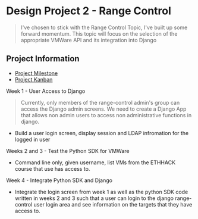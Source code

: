 # Design Project 2 - Range Control

> I've chosen to stick with the Range Control Topic, I've built up some forward momentum.  This topic will focus on the selection of the appropriate VMWare API and its integration into Django

## Project Information

* [Project Milestone](https://github.com/gmcyber/CCC410F22-Example/milestone/2)
* [Project Kanban](https://github.com/users/gmcyber/projects/2)

Week 1 - User Access to Django

> Currently, only members of the range-control admin's group can access the Django admin screens.  We need to create a Django App that allows non admin users to access non administrative functions in django. 

* Build a user login screen, display session and LDAP infromation for the logged in user

Weeks 2 and  3 - Test the Python SDK for VMWare

* Command line only, given username, list VMs from the ETHHACK course that use has access to.

Week 4 - Integrate Python SDK and Django 

* Integrate the login screen from week 1 as well as the python SDK code written in weeks 2 and 3 such that a user can login to the django range-control user login area and see information on the targets that they have access to.

